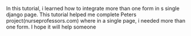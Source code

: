 In this tutorial, i learned how to integrate more than one form in s single django page. This tutorial helped me complete Peters project(nurseprofessors.com) where in a single page, i needed more than one form. I hope it will help someone
